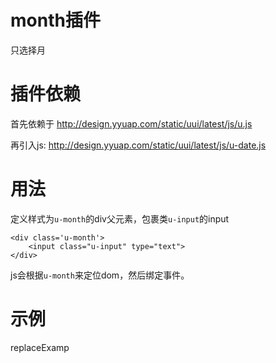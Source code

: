 # month插件

只选择月

# 插件依赖


首先依赖于 http://design.yyuap.com/static/uui/latest/js/u.js

再引入js: http://design.yyuap.com/static/uui/latest/js/u-date.js

# 用法

定义样式为`u-month`的div父元素，包裹类`u-input`的input

```
<div class='u-month'>
    <input class="u-input" type="text">
</div>

```

js会根据`u-month`来定位dom，然后绑定事件。


# 示例

replaceExamp






